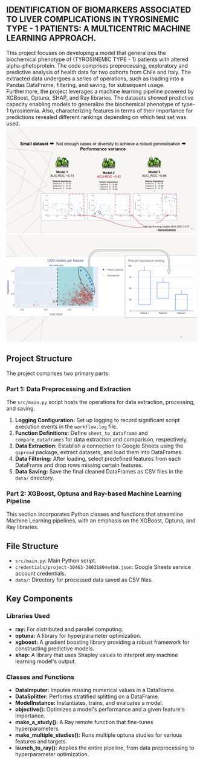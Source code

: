 ## IDENTIFICATION OF BIOMARKERS ASSOCIATED TO LIVER COMPLICATIONS IN TYROSINEMIC TYPE - 1 PATIENTS: A MULTICENTRIC MACHINE LEARNING APPROACH.

This project focuses on developing a model that generalizes the biochemical phenotype of (TYROSINEMIC TYPE - 1) patients with altered alpha-phetoprotein. The code comprises preprocessing, exploratory and predictive analysis of health data for two cohorts from Chile and Italy. The extracted data undergoes a series of operations, such as loading into a Pandas DataFrame, filtering, and saving, for subsequent usage. Furthermore, the project leverages a machine learning pipeline powered by XGBoost, Optuna, SHAP, and Ray libraries. The datasets showed predictive capacity enabling models to generalize the biochemical phenotype of type-1 tyrosinemia. Also, characterizing features in terms of their importance for predictions revealed different rankings depending on which test set was used.
![Image](images/CH_IT.png)
![Image](images/CH_IT2.png)

## Project Structure
The project comprises two primary parts:

### Part 1: Data Preprocessing and Extraction

The `src/main.py` script hosts the operations for data extraction, processing, and saving.

1. **Logging Configuration:** Set up logging to record significant script execution events in the `workflow.log` file.
2. **Function Definitions:** Define `sheet_to_dataframe` and `compare_dataframes` for data extraction and comparison, respectively.
3. **Data Extraction:** Establish a connection to Google Sheets using the `gspread` package, extract datasets, and load them into DataFrames.
4. **Data Filtering:** After loading, select predefined features from each DataFrame and drop rows missing certain features.
5. **Data Saving:** Save the final cleaned DataFrames as CSV files in the `data/` directory.

### Part 2: XGBoost, Optuna and Ray-based Machine Learning Pipeline

This section incorporates Python classes and functions that streamline Machine Learning pipelines, with an emphasis on the XGBoost, Optuna, and Ray libraries.

## File Structure
- `src/main.py`: Main Python script.
- `credentials/project-30463-38031804e4b0.json`: Google Sheets service account credentials.
- `data/`: Directory for processed data saved as CSV files.

## Key Components

### Libraries Used

- **ray:** For distributed and parallel computing.
- **optuna:** A library for hyperparameter optimization.
- **xgboost:** A gradient boosting library providing a robust framework for constructing predictive models.
- **shap:** A library that uses Shapley values to interpret any machine learning model's output.

### Classes and Functions

- **DataImputer:** Imputes missing numerical values in a DataFrame.
- **DataSplitter:** Performs stratified splitting on a DataFrame.
- **ModelInstance:** Instantiates, trains, and evaluates a model.
- **objective():** Optimizes a model's performance and a given feature's importance.
- **make_a_study():** A Ray remote function that fine-tunes hyperparameters.
- **make_multiple_studies():** Runs multiple optuna studies for various features and targets.
- **launch_to_ray():** Applies the entire pipeline, from data preprocessing to hyperparameter optimization.